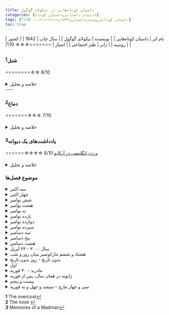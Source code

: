 ```yaml
---
title: داستان‌ کوتاه‌هایی از نیکولای گوگول
categories: [ادبیات داستانی,داستان کوتاه]
tags: [داستان کوتاه,روسیه,داستان,۱۸۴۲,⭐⭐⭐⭐⭐⭐⭐☆☆☆ 7/10]
toc: true
---
```


| نام اثر | داستان‌ کوتاه‌هایی |
| نویسنده | نیکولای گوگول |
| سال چاپ | 1842 |
| کشور | روسیه |
| ژانر | طنز اجتماعی |
| امتیاز | ⭐⭐⭐⭐⭐⭐⭐☆☆☆ 7/10 |



### شنل<sup id="a1">[1](#f1)</sup>

⭐⭐⭐⭐⭐⭐⭐⭐☆☆ 8/10

<details>
  <summary>خلاصه و تحلیل</summary>
آکاکی آکاکیویچ: کارمند دون پایه اداره‌ای که شنل جدیدش در خیابان دزیده می‌شود
</details>
----

### دماغ<sup id="a2">[2](#f2)</sup>
⭐⭐⭐⭐⭐⭐⭐☆☆☆ 7/10

<details>
  <summary>خلاصه و تحلیل</summary>
استفاده از بینی به عنوان منبع اصلی درگیری در داستان می‌تواند ناشی از تجربه شخصی گوگول با بینی عجیب و غریب باشد، که غالباً موضوع جوک‌های خود خوارکننده در نامه‌ها بود. استفاده از نشانه‌های نمادین در داستان و همچنین پوچ بودن مطلق داستان، «دماغ» را به بخش مهمی از ادبیات سن پترزبورگ تبدیل کرده‌است.

«بینی» به سه قسمت تقسیم شده‌است و داستان ارزیابی همکار کوالایف را که یک روز صبح بدون بینی از خواب بیدار می‌شود، روایت می‌کند. وی بعداً فهمید که بینی او زندگی خود را توسعه داده‌است، و ظاهراً با دستیابی به مقام مشاور وزیر امور خارجه از او پیشی گرفته‌است. داستان کوتاه نشانگر وسواس با رتبه‌های اجتماعی است که پس از معرفی جدول رده‌ها توسط پیتر کبیر روسیه را به ستوه آورده‌است.با اجازه دادن به افراد متداول برای دستیابی به اشراف ارثی از طریق خدمت به دولت، به جمعیت عظیمی فرصتی برای پیشرفت در وضعیت اجتماعی داده شد. این فرصت، اما، بوروکراسی‌های بزرگی را نیز به وجود آورد، که در آن بسیاری از شخصیت‌های گوگول کار می‌کردند.

این داستان را باید تسویه حساب گوگول با دماغش بدانیم. این اثر اول بار در نشریهٔ روسی (به معنای معاصر) به سردبیری الکساندر پوشکین منتشر شد. اول اسمش رؤیا بود و بعد به دماغ تغییر عنوان داد. جالب اینکه در زبان روسی به دماغ می‌گویند nos که اگر برعکسش کنیم می‌شود son، یعنی رؤیا. آرزویی برای اینکه نویسنده طوری از شر دماغ نوک‌تیزش راحت شود. 
</details>

### یادداشت‌های یک دیوانه<sup id="a3">[3](#f3)</sup>
⭐⭐⭐⭐⭐⭐☆☆☆☆ 6/10
[ورژن انگلیسی در آرکایو](https://archive.org/details/DiaryOfAMadmanAndOtherStoriesByN.V.Gogol/page/n119/mode/2up)
<details>
  <summary>خلاصه و تحلیل</summary>
اگرچه مقامات پزشکی قرن نوزدهم به دقت تصویر گوگول از سیر جنون اشاره کردند، خود متن (به استثنای عنوان) هرگز از مرز شیئی شدن عبور نمی کند. همه چیز منحصراً از دیدگاه قهرمان داستان روایت می‌شود و نتیجه‌گیری درباره او و آنچه برایش می‌گذرد را تنها می‌توان از روایت خیال‌انگیز و فزاینده‌ای از رویدادها و افکار ثبت شده در دفتر خاطرات او استنباط کرد.مدخل ها به طور تصادفی بازگویی زمان گذشته از رویدادهای روز را با ثبت افکار و تداعی های مربوط به آنها در زمان حال مخلوط می کنند. با یک قالب دفتر خاطرات مبتنی بر تاریخ شروع می‌شود، اما در نقطه‌ای معین، حتی تاریخ‌ها نیز شکل غیرمنطقی به خود می‌گیرند، گویی احساس نویسنده از زمان متعارف از بین رفته است.
</details>


### موضوع فصل‌ها

<details>
  <summary>سه اکتبر</summary>
پوپریشچین تمایلی به رفتن به دفتر ندارد، زیرا معتقد است که منشی ارشد نسبت به موقعیت او به عنوان مربی قلم غبطه می خورد. با وجود این که می‌دانست حسابدار تعهدی نمی‌دهد، می‌رود تا از حقوق خود پیش‌پرداخت بگیرد.

بیرون مغازه ای با سوفی، دختر کارگردان روبرو می شود و مورد ضرب و شتم قرار می گیرد. او می شنود که سگش مگی در حال گفتگو با سگ دیگری به نام فیدل است و به یاد می آورد که در مورد یک ماهی و دو گاو صحبت می کردند. پس از اینکه مگی اشاره می کند که نامه ای برای فیدل نوشته است، پوپریشچین تصمیم می گیرد فیدل و صاحبش را دنبال کند تا آدرس آنها را مشخص کند.
</details>

<details>
  <summary>چهار اکتبر</summary>
  سوفی وارد دفتر پوپریشچین می شود، جایی که او در حال تعمیر خودکار است. او مشتاق است به سوفی بگوید که او را اعدام نکند، بلکه او را با دست خودش بکشد، اما در عوض می‌گوید که کارگردان آنجا نیست. او دستمال خود را رها می کند و او تقریباً بینی خود را می شکند و سعی می کند آن را پس بگیرد. عصر همان روز بیرون از خانه کارگردان منتظر می ماند تا او را ببیند، اما او ظاهر نمی شود.
</details>

<details>
  <summary>شش نوامبر</summary>
  منشی ارشد به پوپریشچین به خاطر دویدن به دنبال سوفی توهین می کند.
</details>

<details>
  <summary>هشت نوامبر</summary>
  پوپریشچین از یک کمدی موزیکال در تئاتر لذت می برد.
</details>

<details>
  <summary>نه نوامبر</summary>
  پوپریشچین و کارمند ارشد وانمود می کنند که در دفتر به یکدیگر توجه نمی کنند. او در راه خانه از کنار خانه کارگردان می گذرد، اما کسی را نمی بیند.
</details>

<details>
  <summary>یازده نوامبر</summary>
  پوپریشچین برای کارگردان و سوفی قلم ها را اصلاح می کند. با یادآوری مکالمه بین سگ ها، تصمیم می گیرد که باید نامه ها را به دست آورد. او از مگی در مورد سوفی اطلاعات می خواهد، اما سگ بدون اینکه چیزی بگوید اتاق را ترک می کند.
</details>

<details>
  <summary>دوازده نوامبر</summary>
  در خانه فیدل، پوپریشچین به دختر می گوید که می خواهد با سگ صحبت کند. سگ می‌آید و پارس می‌کند، و وقتی می‌خواهد آن را بلند کند، سعی می‌کند او را گاز بگیرد. با این حال او موفق می شود قبل از فرار از سبد خواب سگ کاغذهایی را برباید.
</details>

<details>
  <summary>سیزده نوامبر</summary>
پوپریشچین محتوای نامه های مگی به فیدل را کلمه به کلمه ضبط می کند. علیرغم خوانا بودن و درست بودن حروف، این نامه ها بیشتر به مسائل مربوط به سگ می پردازند تا کارگردان یا دخترش. با این حال، او متوجه می‌شود که سوفی در یک رقص شرکت کرده و یک بازدیدکننده نجیب‌زاده به نام تپلوف را پذیرفته است و سوفی پوپریشچین را مورد تمسخر می‌بیند. پوپریشچین خشمگین سگ را به دروغگویی و انگیزه حسادت متهم می کند. او همچنین متوجه می شود که سوفی عاشق تپلوف است، آنها نامزد کرده اند و پدرش از این بابت خوشحال است.
</details>

<details>
  <summary>سه دسامبر</summary>
  پوپریشچین نمی تواند قبول کند که ازدواج انجام شود. او تعجب می کند که آیا خودش فقط یک کارمند است و حدس می زند که واقعاً ممکن است یک کنت یا ژنرال باشد.
</details>

<details>
  <summary>پنح دسامبر</summary>
  پوپریشچین در روزنامه ها می خواند که تاج و تخت اسپانیا خالی است و ممکن است پادشاه بعدی یک زن باشد.
</details>

<details>
  <summary>هشت دسامبر</summary>
  پوپریشچین درگیر مسائل اسپانیایی است. او احساس می کند "تکان و شکسته شده" و هنگام شام دو بشقاب می اندازد. بعداً احساس ضعف می کند و در رختخواب دراز می کشد.
</details>

<details>
  <summary>سال ۲۰۰۰ - ۴۳ آپریل</summary>
  پوپریشچین اعلام می کند که پادشاه اسپانیا پیدا شده و خودش است. او نمی تواند بفهمد که چگونه می توانست تصور کند که یک کارمند عادی است، اما فکر می کند که ممکن است به دلیل تفکر او باشد که مغز انسان در سر است در حالی که در واقع توسط باد از دریای خزر حمل می شود. کنیز او (مورا) وقتی می گوید که پادشاه اسپانیا است، شوکه می شود. او به دفتر نمی رود.
</details>

<details>
  <summary>هشتاد و ششم مارکوتمبر میان روز و شب</summary>
  پوپریشچین پس از سه هفته غیبت به دفتر احضار می شود. سر کارش می نشیند اما به آن توجهی نمی کند. وقتی کارگردان سندی را به او می دهد تا امضا کند، «فردیناند هشتم» را امضا می کند و با سکوت مواجه می شود. او می رود و به زور وارد خانه کارگردان می شود. در رختکن سوفی، او به سوفی وحشت زده می گوید که بالاخره آنها متحد خواهند شد و شادی غیرقابل تصوری در انتظار اوست. سپس او را ترک می کند.
</details>

<details>
  <summary>بدون تاریخ - روز بدون تاریخ</summary>
  پوپریشچین «ناشناس» به پیاده روی می رود و وقتی هنوز در دادگاه حاضر نشده است، احساس می کند که در دنیا به رسمیت شناخته شده است. او تصمیم می گیرد که به یک شنل سلطنتی نیاز دارد و خیاط ها برای این کار ناتوان هستند. او شنل را از یونیفرم اداری خود می سازد و ماورا را در آن مبهوت می کند.
</details>

<details>
  <summary>اول</summary>
  پوپریشچین از تاخیر نمایندگان اسپانیایی شگفت زده شده است. او به اداره پست می رود تا از آنها پرس و جو کند، و مدیر پست به او می گوید که در صورت تمایل، نامه ای را برای پوپریشچین ارسال می کند.
</details>

<details>
  <summary>مادرید - ۳۰ فوریه</summary>
  پوپریشچین ادعا می کند که در اسپانیا است، جایی که نمایندگان اسپانیایی او را به مرز اسپانیا منتقل کرده اند. او وارد ساختمانی می شود و افراد زیادی را با سرهای تراشیده می بیند و تصمیم می گیرد که باید بزرگ یا سرباز باشند. صدراعظم او را به داخل اتاق هل می دهد و تهدید می کند که اگر دوباره خود را فردیناند هشتم بنامد، او را کتک می زند، اما پوپریشچین ادعای خود را تکرار می کند و مورد ضرب و شتم قرار می گیرد. او معتقد است که این یک مراسم جوانمردی باستانی برای کسانی است که به مقامات عالی معرفی می شوند. بعداً اعلام می کند که اسپانیا و چین یک کشور هستند. او همچنین از برخورد قریب الوقوع زمین و ماه به شدت نگران می شود. او "بزرگ‌های سرتراشیده" را متقاعد می‌کند تا ماه را نجات دهند، اما صدراعظم او را کتک می‌زند و به اتاقش می‌راند.
</details>

<details>
  <summary>ژانویه در همان سال، پس از فوریه</summary>
  به پوپریشچین توهین می شود که سرش را تراشیده اند و با آب سرد شسته اند. او می ترسد که ممکن است به دست تفتیش عقاید افتاده باشد و صدراعظم در واقع تفتیش عقاید بزرگ باشد.
</details>

<details>
  <summary>بیست و پنجم</summary>
  پوپریشچین در اتاقش از مفتش بزرگ مخفی می شود که قبل از صدا زدن "فردیناند هشتم، پادشاه اسپانیا" نام و عنوان رسمی او را صدا می کند. پوپریشچین پاسخ می دهد و قبل از اینکه بفهمد "هر خروس اسپانیای خود را زیر پر دارد" کتک می خورد.
</details>

<details>
  <summary>سی و چهار مارچ - سیصد و چهل و نه فوریه</summary>
  پوپریشچین دیگر نمی تواند شکنجه و تحقیر را تحمل کند و فریاد کمک می کند. او به مادرش دعا می کند و این جمله را به پایان می رساند:
 مادر، مادر، به فرزند بیمارت رحم کن! و آیا می دانید که بیگ الجزیره زگیل زیر بینی دارد؟
</details>

<b id="f1">1</b> <span class="footnote">The overcoat</span>[↩](#a1)
<br><b id="f2">2</b> <span class="footnote">The nose</span> [↩](#a2)
<br><b id="f3">3</b> <span class="footnote">Memories of a Madman</span>[↩](#a3)

